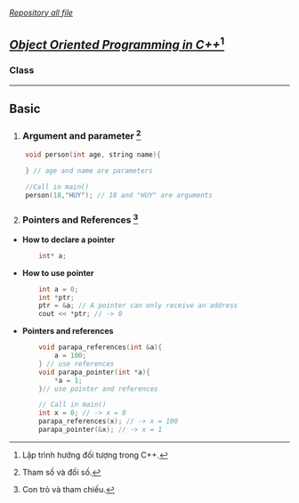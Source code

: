 ###### [Repository all file](../C++/)
[^1]: Lập trình hướng đối tượng trong C++.
## [**_Object Oriented Programming in C++_**](../C++/OOP/)[^1]

### Class

---

## **Basic**
[^ab]: Tham số và đối số.
1. ### Argument and parameter [^ab]
```cpp
    void person(int age, string name){
        
    } // age and name are parameters

    //Call in main()    
    person(18,"HUY"); // 18 and "HUY" are arguments
```
[^pr]: Con trỏ và tham chiếu.
2. ### Pointers and References [^pr] 
* **How to declare a pointer**
    ```cpp
        int* a;
    ```
* **How to use pointer**
    ```cpp
        int a = 0;
        int *ptr; 
        ptr = &a; // A pointer can only receive an address
        cout << *ptr; // -> 0
    ```
* **Pointers and references**
    ```cpp
        void parapa_references(int &a){
            a = 100;
        } // use references 
        void parapa_pointer(int *a){
            *a = 1;
        }// use pointer and references

        // Call in main()
        int x = 0; // -> x = 0
        parapa_references(x); // -> x = 100
        parapa_pointer(&x); // -> x = 1

    ```
